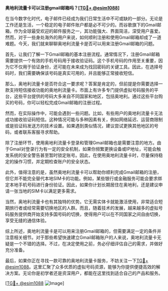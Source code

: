 **奥地利流量卡可以注册gmail邮箱吗？[[TG💪+ @esim1088](https://t.me/s/esim1088)]**

在当今数字化时代，电子邮件已经成为我们日常生活中不可或缺的一部分。无论是工作还是生活，一个稳定的电子邮件账户都是必不可少的。而谷歌旗下的Gmail邮箱，作为全球最受欢迎的邮件服务之一，其功能强大、界面简洁，深受用户喜爱。然而，对于一些身处海外的用户来说，如何顺利注册和使用Gmail邮箱却成了一道难题。今天，我们就来聊聊奥地利流量卡是否可以用来注册Gmail邮箱的问题。

首先，让我们了解一下Gmail邮箱的基本注册流程。通常情况下，注册Gmail邮箱需要提供一个有效的手机号码用于接收验证码。这个手机号码的作用至关重要，因为它不仅用于验证身份，还可能在未来成为找回密码的关键工具。因此，在选择号码时，我们需要确保该号码是真实可用的，并且能够正常接收短信。

那么，奥地利流量卡是否符合这一要求呢？答案是肯定的，但前提是你需要选择一款支持短信接收功能的奥地利流量卡。市面上有许多专门提供虚拟号码服务的平台，这些平台提供的号码大多来自不同国家和地区，包括奥地利。通过这些平台购买的号码，你可以轻松完成Gmail邮箱的注册过程。

然而，在实际操作中，可能会遇到一些问题。比如，有些用户的奥地利流量卡无法成功接收验证码短信。这种情况可能与多种因素有关，例如网络延迟、运营商限制或是验证码发送方的技术设置。如果遇到类似情况，建议尝试更换其他地区的号码，或者联系客服寻求帮助。

除了注册环节，使用奥地利流量卡登录和管理Gmail邮箱也是需要注意的地方。由于Gmail对登录行为有一定的安全机制，如果你频繁更换设备或IP地址，可能会触发系统的安全警告甚至暂时锁定账号。因此，在使用奥地利流量卡时，尽量保持稳定的操作习惯，并定期检查账户的安全状态。

此外，值得注意的是，虽然奥地利流量卡可以帮助你顺利完成Gmail邮箱的注册，但它并不能完全替代本地SIM卡的功能。例如，某些银行或金融服务可能会要求绑定本地手机号码进行身份验证。因此，如果你计划长期居住在奥地利，还是建议申请一张当地的SIM卡以满足更多需求。

当然，奥地利流量卡也有其独特的优势。它无需实体卡就能激活使用，非常适合短期旅行者或经常需要切换地区的人群。而且，随着技术的发展，越来越多的虚拟号码服务提供商开始支持多国号码的切换，使得用户可以在不同国家之间自由切换，享受无缝的通信体验。

综上所述，奥地利流量卡是可以用来注册Gmail邮箱的，但需要满足一定的条件并注意相关细节。对于那些希望快速建立Gmail邮箱账户的人来说，奥地利流量卡无疑是一个不错的选择。不过，在决定使用之前，务必仔细评估自己的需求，并做好充分准备。

最后，如果你正在寻找一款可靠的奥地利流量卡服务，不妨关注一下[TG💪+ @esim1088](https://t.me/s/esim1088)。这里汇聚了众多优质的虚拟号码资源，能够为你提供便捷高效的解决方案。无论你是初学者还是资深用户，都能在这里找到适合自己的产品和服务。

[[TG💪+ @esim1088](https://t.me/s/esim1088) ![Image](https://i.postimg.cc/4NQfJmqS/Snipaste-2025-05-13-00-14-12.png)]